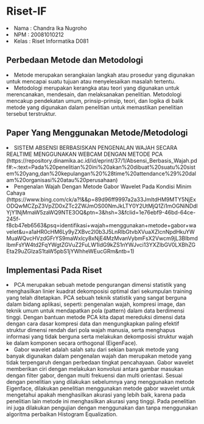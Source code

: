 # Riset-IF
<li>Nama : Chandra Ika Nugroho</li>
<li>NPM 	: 20081010212</li>
<li>Kelas	: Riset Informatika D081</li>

## Perbedaan Metode dan Metodologi

<li>Metode merupakan serangkaian langkah atau prosedur yang digunakan untuk mencapai suatu tujuan atau menyelesaikan masalah tertentu.</li>
<li>Metodologi merupakan kerangka atau teori yang digunakan untuk merencanakan, mendesain, dan melaksanakan penelitian. Metodologi mencakup pendekatan umum, prinsip-prinsip, teori, dan logika di balik metode yang digunakan dalam penelitian untuk memastikan penelitian tersebut terstruktur.</li>

## Paper Yang Menggunakan Metode/Metodologi

<li>SISTEM ABSENSI BERBASISKAN PENGENALAN WAJAH SECARA REALTIME MENGGUNAKAN WEBCAM DENGAN METODE PCA (https://repository.dinamika.ac.id/id/eprint/37/1/Absensi_Berbasis_Wajah.pdf#:~:text=Pada%20penelitian%20ini%20akan%20dibuat%20suatu%20sistem%20yang,dan%20kepulangan%20%28time%20attendance%29%20dalam%20organisasi%20atau%20perusahaan)</li>
<li>Pengenalan Wajah Dengan Metode Gabor Wavelet Pada Kondisi Minim Cahaya (https://www.bing.com/ck/a?!&&p=89d96ff9997a2a33JmltdHM9MTY5NjExODQwMCZpZ3VpZD0xZTc2ZWJmOS00NmJkLTY0Y2UtMjQ1Zi1mOGNiNDdlYjY1NjMmaW5zaWQ9NTE3OQ&ptn=3&hsh=3&fclid=1e76ebf9-46bd-64ce-245f-f8cb47eb6563&psq=identifikasi+wajah+menggunakan+metode+gabor+wavelet&u=a1aHR0cHM6Ly9yZXBvc2l0b3J5LnRlbGtvbXVuaXZlcnNpdHkuYWMuaWQvcHVzdGFrYS9maWxlcy8xNjE4MzMvanVybmFsX2Vwcm9jL3BlbmdlbmFsYW4td2FqYWgtZGVuZ2FuLW1ldG9kZS1nYWJvci13YXZlbGV0LXBhZGEta29uZGlzaS1taW5pbS1jYWhheWEucGRm&ntb=1)</li>

## Implementasi Pada Riset

<li>PCA merupakan sebuah metode pengurangan dimensi statistik yang menghasilkan linier kuadrat dekomposisi optimal dari sekumpulan training yang telah ditetapkan. PCA sebuah teknik statistik yang sangat berguna dalam bidang aplikasi, seperti: pengenalan wajah, kompresi image, dan teknik umum untuk mendapatkan pola (pattern) dalam data berdimensi tinggi. Dengan bantuan metode PCA kita dapat mereduksi dimensi data dengan cara dasar kompresi data dan mengungkapkan paling efektif struktur dimensi rendah dari pola wajah manusia, serta menghapus informasi yang tidak berguna serta melakukan dekomposisi struktur wajah ke dalam komponen secara orthogonal (EigenFace).</li>
<li>Gabor wavelet adalah salah satu dari sekian banyak metode yang banyak digunakan dalam pengenalan wajah dan merupakan metode yang tidak terpengaruh dengan perbedaan tingkat pencahayaan. Gabor wavelet memberikan ciri dengan melakukan konvolusi antara gambar masukan dengan filter gabor, dengan multi frekuensi dan multi orientasi. Sesuai dengan penelitian yang dilakukan sebelumnya yang menggunakan metode Eigenface, dilakukan penelitian menggunakan metode gabor wavelet untuk mengetahui apakah menghasilkan akurasi yang lebih baik, karena pada penelitian lain metode ini menghasilkan akurasi yang tinggi. Pada penelitian ini juga dilakukan pengujian dengan menggunakan dan tanpa menggunakan algoritma perbaikan Histogram Equalization.</li>
